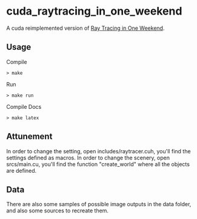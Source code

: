 # cuda_raytracing_in_one_weekend

<!--
#field
Learning

#groups
Sapienza

#languages
cuda

#frames and libs

-->

A cuda reimplemented version of [Ray Tracing in One Weekend](https://raytracing.github.io/books/RayTracingInOneWeekend.html).

## Usage

Compile
```
> make
```

Run
```
> make run
```

Compile Docs
```
> make latex
```


## Attunement

In order to change the setting, open includes/raytracer.cuh, you'll find the settings defined as macros.
In order to change the scenery, open srcs/main.cu, you'll find the function "create_world" where all the objects are defined.


## Data

There are also some samples of possible image outputs in the data folder, and also some sources to recreate them.
